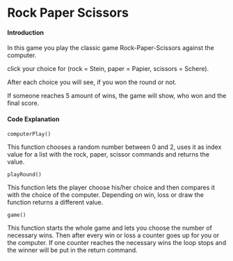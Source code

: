 # Rock Paper Scissors

#### Introduction

In this game you play the classic game Rock-Paper-Scissors against the computer.

click your choice for (rock = Stein, paper = Papier, scissors = Schere).

After each choice you will see, if you won the round or not.

If someone reaches 5 amount of wins, the game will show, who won and the final score.

#### Code Explanation

```
computerPlay()
```

This function chooses a random number between 0 and 2, uses it as index value for a list with the rock, paper, scissor
commands and returns the value.

```
playRound()
```

This function lets the player choose his/her choice and then compares it with the choice of the computer.
Depending on win, loss or draw the function returns a different value.

```
game()
```

This function starts the whole game and lets you choose the number of necessary wins.
Then after every win or loss a counter goes up for you or the computer.
If one counter reaches the necessary wins the loop stops and the winner will be put in the return command.
